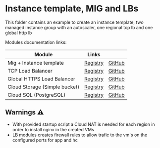 # Instance template, MIG and LBs

This folder contains an example to create an instance template, two managed instance group with an autoscaler, one regional tcp lb and one global http lb

Modules documentation links:

| Module | Links ||
| --- | --- | --- |
| Mig + Instance template | [Registry](https://registry.terraform.io/modules/terraform-google-modules/vm/google/latest) |[GitHub](https://github.com/terraform-google-modules/terraform-google-vm) |
| TCP Load Balancer | [Registry](https://registry.terraform.io/modules/GoogleCloudPlatform/lb/google/latest) |[GitHub](https://github.com/terraform-google-modules/terraform-google-lb) |
| Global HTTPS Load Balancer | [Registry](https://registry.terraform.io/modules/GoogleCloudPlatform/lb-http/google/latest) | [GitHub](https://github.com/terraform-google-modules/terraform-google-lb-http) |
| Cloud Storage (Simple bucket) | [Registry](https://registry.terraform.io/modules/terraform-google-modules/cloud-storage/google/latest/submodules/simple_bucket) | [GitHub](https://github.com/terraform-google-modules/terraform-google-cloud-storage/tree/v3.0.0/modules/simple_bucket) |
| Cloud SQL (PostgreSQL) | [Registry](https://registry.terraform.io/modules/GoogleCloudPlatform/sql-db/google/latest/submodules/postgresql) | [GitHub](https://github.com/terraform-google-modules/terraform-google-sql-db/tree/master/modules/postgresql) |

## Warnings :warning:

- With provided startup script a Cloud NAT is needed for each region in order to install nginx in the created VMs
- LB modules creates firewall rules to allow trafic to the vm's on the configured ports for app and hc
